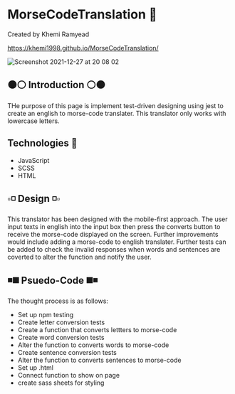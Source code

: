 # MorseCodeTranslation 💬

<p>Created by Khemi Ramyead</p>

https://khemi1998.github.io/MorseCodeTranslation/

![Screenshot 2021-12-27 at 20 08 02](https://user-images.githubusercontent.com/93138312/147503978-dd377206-ff6f-47b8-aa01-f18b0bb57bd9.png)

<h2>⚫️⚪️ Introduction ⚪️⚫️</h2>

<p>THe purpose of this page is implement test-driven designing using jest to create an english to morse-code translater. This translator only works with lowercase letters.</p>

<h2>Technologies 🧠</h2>
<ul>
  <li>JavaScript</li>
  <li>SCSS</li>
  <li>HTML</li>
</ul>

<h2>▫️◽️ Design ◽️▫️</h2>

<p>This translator has been designed with the mobile-first approach. The user input texts in english into the input box then press the converts button to receive the morse-code displayed on the screen. Further improvements would include adding a morse-code to english translater. Further tests can be added to check the invalid responses when words and sentences are coverted to alter the function and notify the user.</p>

<h2>◾️◼️ Psuedo-Code ◼️◾️</h2>

<p>The thought process is as follows:</p>
<ul>
<li>Set up npm testing</li>
<li>Create letter conversion tests</li>
<li>Create a function that converts lettters to morse-code</li>
<li>Create word conversion tests</li>
<li>Alter the function to converts words to morse-code</li>
<li>Create sentence conversion tests</li>
<li>Alter the function to converts sentences to morse-code</li>
<li>Set up .html</li>
<li>Connect function to show on page</li>
<li>create sass sheets for styling</li>
</ul>
